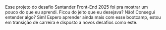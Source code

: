 Esse projeto do desafio Santander Front-End 2025 foi pra mostrar um pouco do que eu aprendi. 
Ficou do jeito que eu desejava? Não!
Consegui entender algo? Sim!
Espero aprender ainda mais com esse bootcamp, estou em transição de carreira e disposto a novos desafios como este.
